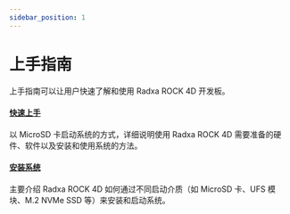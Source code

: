 ```yaml
---
sidebar_position: 1
---
```


# 上手指南

上手指南可以让用户快速了解和使用 Radxa ROCK 4D 开发板。

#### [快速上手](/rock4/rock4d/getting-started/quickly_start)

以 MicroSD 卡启动系统的方式，详细说明使用 Radxa ROCK 4D 需要准备的硬件、软件以及安装和使用系统的方法。

#### [安装系统](/rock4/rock4d/getting-started/install-system)

主要介绍 Radxa ROCK 4D 如何通过不同启动介质（如 MicroSD 卡、UFS 模块、M.2 NVMe SSD 等）来安装和启动系统。
